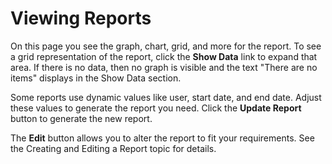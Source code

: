 [title]: # (Viewing Reports)
[tags]: # (Viewing Reports)
[priority]: # (1000)

# Viewing Reports

On this page you see the graph, chart, grid, and more for the report. To see a grid representation of the report, click the **Show Data** link to expand that area. If there is no data, then no graph is visible and the text "There are no items" displays in the Show Data section.

Some reports use dynamic values like user, start date, and end date. Adjust these values to generate the report you need. Click the **Update Report** button to generate the new report.

The **Edit** button allows you to alter the report to fit your requirements. See the Creating and Editing a Report topic for details.
